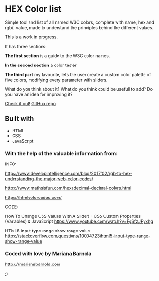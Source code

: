 # HEX Color list

Simple tool and list of all named W3C colors, complete with name, hex and rgb() value, made to understand the principles behind the different values.

This is a work in progress.

It has three sections:

**The first section** is a guide to the W3C color names.

**In the second section** a color tester

**The third part** my favourite, lets the user create a custom color palette of five colors, modifying every parameter with sliders.

What do you think about it?
What do you think could be usefull to add?
Do you have an idea for improving it?

[Check it out!](https://marquesabarbula.github.io/hex.github.io/)
[GitHub repo](https://github.com/MarquesaBarbula/hex.github.io)

## Built with

* HTML
* CSS
* JavaScript


### With the help of the valuable information from:

INFO:

https://www.developintelligence.com/blog/2017/02/rgb-to-hex-understanding-the-major-web-color-codes/

https://www.mathsisfun.com/hexadecimal-decimal-colors.html

https://htmlcolorcodes.com/

CODE:

How To Change CSS Values With A Slider! - CSS Custom Properties (Variables) & JavaScript
https://www.youtube.com/watch?v=FgSfzJPyxhg

HTML5 input type range show range value
https://stackoverflow.com/questions/10004723/html5-input-type-range-show-range-value


### Coded with love by Mariana Barnola
https://marianabarnola.com

;)
